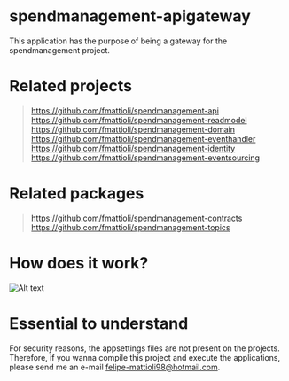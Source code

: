 # spendmanagement-apigateway
This application has the purpose of being a gateway for the spendmanagement project.

# Related projects
> https://github.com/fmattioli/spendmanagement-api <br/>
> https://github.com/fmattioli/spendmanagement-readmodel <br/>
> https://github.com/fmattioli/spendmanagement-domain <br/>
> https://github.com/fmattioli/spendmanagement-eventhandler <br/>
> https://github.com/fmattioli/spendmanagement-identity <br/>
> https://github.com/fmattioli/spendmanagement-eventsourcing <br/>

# Related packages
> https://github.com/fmattioli/spendmanagement-contracts <br/>
> https://github.com/fmattioli/spendmanagement-topics

# How does it work?
![Alt text](src/SpendManagementDiagramFlow.jpg?raw=true "Title")

# Essential to understand
For security reasons, the appsettings files are not present on the projects. Therefore, if you wanna compile this project and execute the applications, please send me an e-mail felipe-mattioli98@hotmail.com. 
